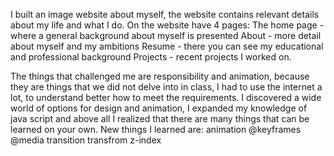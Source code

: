 I built an image website about myself, the website contains relevant details about my life and what I do.
On the website have 4 pages:
The home page - where a general background about myself is presented
About  - more detail about myself and my ambitions
Resume - there you can see my educational and professional background
Projects - recent projects I worked on.

The things that challenged me are responsibility and animation, because they are things that we did not delve into in class, I had to use the internet a lot, to understand better how to meet the requirements.
I discovered a wide world of options for design and animation, I expanded my knowledge of java script and above all I realized that there are many things that can be learned on your own.
New things I learned are: 
animation
@keyframes
@media
transition
transfrom
z-index
